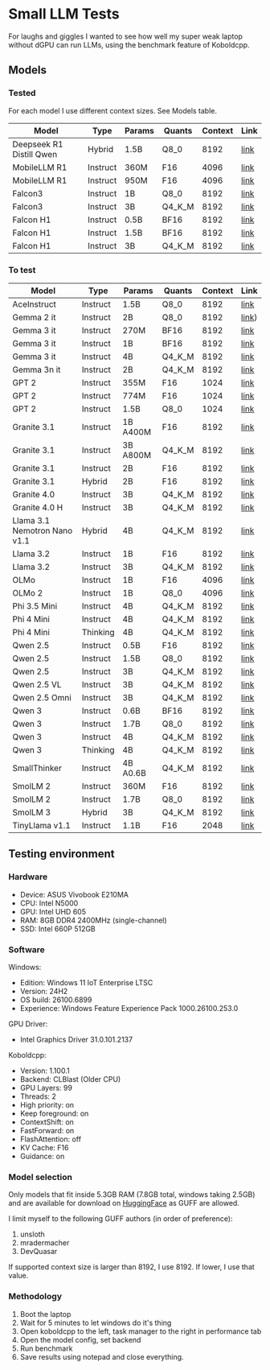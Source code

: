 # Small LLM Tests

For laughs and giggles I wanted to see how well my super weak laptop without
dGPU can run LLMs, using the benchmark feature of Koboldcpp.

## Models

### Tested

For each model I use different context sizes. See Models table.

**Model**                    | **Type** | **Params** | **Quants** | **Context** | **Link**
---------------------------- | -------- | ---------- | ---------- | ----------- | --------
Deepseek R1 Distill Qwen     | Hybrid   | 1.5B       | Q8_0       | 8192        | [link](https://huggingface.co/unsloth/DeepSeek-R1-Distill-Qwen-1.5B-GGUF?show_file_info=DeepSeek-R1-Distill-Qwen-1.5B-Q8_0.gguf)
MobileLLM R1                 | Instruct | 360M       | F16        | 4096        | [link](https://huggingface.co/DevQuasar/facebook.MobileLLM-R1-360M-GGUF?show_file_info=facebook.MobileLLM-R1-360M.f16.gguf)    
MobileLLM R1                 | Instruct | 950M       | F16        | 4096        | [link](https://huggingface.co/DevQuasar/facebook.MobileLLM-R1-950M-GGUF?show_file_info=facebook.MobileLLM-R1-950M.f16.gguf)
Falcon3                      | Instruct | 1B         | Q8_0       | 8192        | [link](https://huggingface.co/mradermacher/Falcon3-1B-Instruct-GGUF?show_file_info=Falcon3-1B-Instruct.Q8_0.gguf)
Falcon3                      | Instruct | 3B         | Q4_K_M     | 8192        | [link](https://huggingface.co/mradermacher/Falcon3-3B-Instruct-GGUF?show_file_info=Falcon3-3B-Instruct.Q4_K_M.gguf)
Falcon H1                    | Instruct | 0.5B       | BF16       | 8192        | [link](https://huggingface.co/mradermacher/Falcon-H1-0.5B-Instruct-GGUF)
Falcon H1                    | Instruct | 1.5B       | BF16       | 8192        | [link](https://huggingface.co/mradermacher/Falcon-H1-1.5B-Instruct-GGUF?show_file_info=Falcon-H1-1.5B-Instruct.Q8_0.gguf)
Falcon H1                    | Instruct | 3B         | Q4_K_M     | 8192        | [link](https://huggingface.co/unsloth/Falcon-H1-3B-Instruct-GGUF?show_file_info=Falcon-H1-3B-Instruct-Q4_K_M.gguf)

### To test

**Model**                    | **Type** | **Params** | **Quants** | **Context** | **Link**
-----------------------------| -------- | ---------- | ---------- | ----------- | --------
AceInstruct                  | Instruct | 1.5B       | Q8_0       | 8192        | [link](https://huggingface.co/mradermacher/AceInstruct-1.5B-GGUF?show_file_info=AceInstruct-1.5B.Q8_0.gguf)
Gemma 2 it                   | Instruct | 2B         | Q8_0       | 8192        | [link](https://huggingface.co/mradermacher/gemma-2-2b-it-GGUF?show_file_info=gemma-2-2b-it.Q8_0.gguf))
Gemma 3 it                   | Instruct | 270M       | BF16       | 8192        | [link](https://huggingface.co/unsloth/gemma-3-270m-it-GGUF?show_file_info=gemma-3-270m-it-F16.gguf)
Gemma 3 it                   | Instruct | 1B         | BF16       | 8192        | [link](https://huggingface.co/unsloth/gemma-3-1b-it-GGUF?show_file_info=gemma-3-1b-it-BF16.gguf)
Gemma 3 it                   | Instruct | 4B         | Q4_K_M     | 8192        | [link](https://huggingface.co/unsloth/gemma-3-4b-it-GGUF?show_file_info=gemma-3-4b-it-Q4_K_M.gguf)
Gemma 3n it                  | Instruct | 2B         | Q4_K_M     | 8192        | [link](https://huggingface.co/unsloth/gemma-3n-E2B-it-GGUF?show_file_info=gemma-3n-E2B-it-Q4_K_M.gguf)
GPT 2                        | Instruct | 355M       | F16        | 1024        | [link](https://huggingface.co/mradermacher/gpt2-medium-GGUF?show_file_info=gpt2-medium.f16.gguf)
GPT 2                        | Instruct | 774M       | F16        | 1024        | [link](https://huggingface.co/mradermacher/gpt2-large-GGUF?show_file_info=gpt2-large.f16.gguf)
GPT 2                        | Instruct | 1.5B       | Q8_0       | 1024        | [link](https://huggingface.co/mradermacher/gpt2-xl-GGUF?show_file_info=gpt2-xl.Q8_0.gguf)
Granite 3.1                  | Instruct | 1B A400M   | F16        | 8192        | [link](https://huggingface.co/mradermacher/granite-3.1-1b-a400m-instruct-GGUF?show_file_info=granite-3.1-1b-a400m-instruct.f16.gguf)
Granite 3.1                  | Instruct | 3B A800M   | Q4_K_M     | 8192        | [link](https://huggingface.co/DevQuasar/ibm-granite.granite-3.1-3b-a800m-instruct-GGUF?show_file_info=ibm-granite.granite-3.1-3b-a800m-instruct.Q4_K_M.gguf)
Granite 3.1                  | Instruct | 2B         | F16        | 8192        | [link](https://huggingface.co/mradermacher/granite-3.1-2b-instruct-GGUF?show_file_info=granite-3.1-2b-instruct.Q8_0.gguf)
Granite 3.1                  | Hybrid   | 2B         | F16        | 8192        | [link](https://huggingface.co/mradermacher/granite-3.2-2b-instruct-GGUF?show_file_info=granite-3.2-2b-instruct.Q8_0.gguf)
Granite 4.0                  | Instruct | 3B         | Q4_K_M     | 8192        | [link](https://huggingface.co/unsloth/granite-4.0-micro-GGUF?show_file_info=granite-4.0-micro-Q4_K_M.gguf)
Granite 4.0 H                | Instruct | 3B         | Q4_K_M     | 8192        | [link](https://huggingface.co/unsloth/granite-4.0-h-micro-GGUF?show_file_info=granite-4.0-h-micro-Q4_K_M.gguf)
Llama 3.1 Nemotron Nano v1.1 | Hybrid   | 4B    | Q4_K_M     | 8192        | [link](https://huggingface.co/mradermacher/Llama-3.1-Nemotron-Nano-4B-v1.1-GGUF?show_file_info=Llama-3.1-Nemotron-Nano-4B-v1.1.Q4_K_M.gguf)
Llama 3.2                    | Instruct | 1B         | F16        | 8192        | [link](https://huggingface.co/unsloth/Llama-3.2-1B-Instruct-GGUF?show_file_info=Llama-3.2-1B-Instruct-F16.gguf)
Llama 3.2                    | Instruct | 3B         | Q4_K_M     | 8192        | [link](https://huggingface.co/unsloth/Llama-3.2-3B-Instruct-GGUF?show_file_info=Llama-3.2-3B-Instruct-Q4_K_M.gguf)
OLMo                         | Instruct | 1B         | F16        | 4096        | [link](https://huggingface.co/mradermacher/OLMo-1B-0724-hf-GGUF?show_file_info=OLMo-1B-0724-hf.f16.gguf)
OLMo 2                       | Instruct | 1B         | Q8_0       | 4096        | [link](https://huggingface.co/mradermacher/OLMo-2-0425-1B-GGUF?show_file_info=OLMo-2-0425-1B.Q8_0.gguf)
Phi 3.5 Mini                 | Instruct | 4B         | Q4_K_M     | 8192        | [link](https://huggingface.co/mradermacher/Phi-3.5-mini-instruct-GGUF?show_file_info=Phi-3.5-mini-instruct.Q4_K_M.gguf)
Phi 4 Mini                   | Instruct | 4B         | Q4_K_M     | 8192        | [link](https://huggingface.co/unsloth/Phi-4-mini-instruct-GGUF?show_file_info=Phi-4-mini-instruct-Q4_K_M.gguf)
Phi 4 Mini                   | Thinking | 4B         | Q4_K_M     | 8192        | [link](https://huggingface.co/unsloth/Phi-4-mini-reasoning-GGUF?show_file_info=Phi-4-mini-reasoning-Q4_K_M.gguf)
Qwen 2.5                     | Instruct | 0.5B       | F16        | 8192        | [link](https://huggingface.co/mradermacher/Qwen2.5-0.5B-Instruct-GGUF?show_file_info=Qwen2.5-0.5B-Instruct.f16.gguf)
Qwen 2.5                     | Instruct | 1.5B       | Q8_0       | 8192        | [link](https://huggingface.co/mradermacher/Qwen2.5-1.5B-Instruct-GGUF?show_file_info=Qwen2.5-1.5B-Instruct.Q8_0.gguf)
Qwen 2.5                     | Instruct | 3B         | Q4_K_M     | 8192        | [link](https://huggingface.co/mradermacher/Qwen2.5-3B-Instruct-GGUF?show_file_info=Qwen2.5-3B-Instruct.Q4_K_M.gguf)
Qwen 2.5 VL                  | Instruct | 3B         | Q4_K_M     | 8192        | [link](https://huggingface.co/mradermacher/Qwen2.5-VL-3B-Instruct-GGUF?show_file_info=Qwen2.5-VL-3B-Instruct.Q4_K_M.gguf)
Qwen 2.5 Omni                | Instruct | 3B         | Q4_K_M     | 8192        | [link](https://huggingface.co/unsloth/Qwen2.5-Omni-3B-GGUF?show_file_info=Qwen2.5-Omni-3B-Q4_K_M.gguf)
Qwen 3                       | Instruct | 0.6B       | BF16       | 8192        | [link](https://huggingface.co/unsloth/Qwen3-0.6B-GGUF?show_file_info=Qwen3-0.6B-BF16.gguf)
Qwen 3                       | Instruct | 1.7B       | Q8_0       | 8192        | [link](https://huggingface.co/unsloth/Qwen3-1.7B-GGUF?show_file_info=Qwen3-1.7B-Q8_0.gguf)
Qwen 3                       | Instruct | 4B         | Q4_K_M     | 8192        | [link](https://huggingface.co/unsloth/Qwen3-4B-Instruct-2507-GGUF?show_file_info=Qwen3-4B-Instruct-2507-Q4_K_M.gguf)
Qwen 3                       | Thinking | 4B         | Q4_K_M     | 8192        | [link](https://huggingface.co/unsloth/Qwen3-4B-Thinking-2507-GGUF?show_file_info=Qwen3-4B-Thinking-2507-Q4_K_M.gguf)
SmallThinker                 | Instruct | 4B A0.6B   | Q4_K_M     | 8192        | [link](https://huggingface.co/mradermacher/SmallThinker-4BA0.6B-Instruct-GGUF?show_file_info=SmallThinker-4BA0.6B-Instruct.Q4_K_M.gguf)
SmolLM 2                     | Instruct | 360M       | F16        | 8192        | [link](https://huggingface.co/unsloth/SmolLM2-360M-Instruct-GGUF?show_file_info=SmolLM2-360M-Instruct-F16.gguf)
SmolLM 2                     | Instruct | 1.7B       | Q8_0       | 8192        | [link](https://huggingface.co/unsloth/SmolLM2-1.7B-Instruct-GGUF?show_file_info=SmolLM2-1.7B-Instruct-Q8_0.gguf)
SmolLM 3                     | Hybrid | 3B         | Q4_K_M     | 8192        | [link](https://huggingface.co/unsloth/SmolLM3-3B-GGUF?show_file_info=SmolLM3-3B-Q4_K_M.gguf)
TinyLlama v1.1               | Instruct | 1.1B       | F16        | 2048        | [link](https://huggingface.co/mradermacher/TinyLlama_v1.1-GGUF?show_file_info=TinyLlama_v1.1.f16.gguf)

## Testing environment

### Hardware

- Device: ASUS Vivobook E210MA
- CPU: Intel N5000
- GPU: Intel UHD 605
- RAM: 8GB DDR4 2400MHz (single-channel)
- SSD: Intel 660P 512GB

### Software

Windows:
- Edition: Windows 11 IoT Enterprise LTSC
- Version: 24H2
- OS build: 26100.6899
- Experience: Windows Feature Experience Pack 1000.26100.253.0

GPU Driver:
- Intel Graphics Driver 31.0.101.2137

Koboldcpp:
- Version: 1.100.1
- Backend: CLBlast (Older CPU)
- GPU Layers: 99
- Threads: 2
- High priority: on
- Keep foreground: on
- ContextShift: on
- FastForward: on
- FlashAttention: off
- KV Cache: F16
- Guidance: on

### Model selection

Only models that fit inside 5.3GB RAM (7.8GB total, windows taking 2.5GB)
and are available for download on [HuggingFace](https://huggingface.co) as
GUFF are allowed.

I limit myself to the following GUFF authors (in order of preference):

1. unsloth
2. mradermacher
3. DevQuasar

If supported context size is larger than 8192, I use 8192. If lower, I use
that value.

### Methodology

1. Boot the laptop
2. Wait for 5 minutes to let windows do it's thing
3. Open koboldcpp to the left, task manager to the right in performance tab
4. Open the model config, set backend
5. Run benchmark
6. Save results using notepad and close everything.

